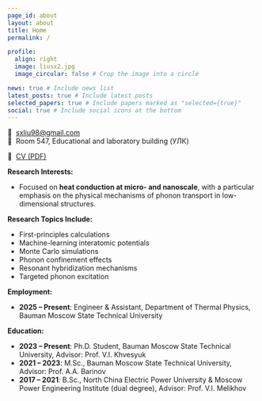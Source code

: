 ```yaml
---
page_id: about
layout: about
title: Home
permalink: /

profile:
  align: right
  image: liusx2.jpg
  image_circular: false # Crop the image into a circle

news: true # Include news list
latest_posts: true # Include latest posts
selected_papers: true # Include papers marked as "selected={true}"
social: true # Include social icons at the bottom
---
```


📧  [sxliu98@gmail.com](mailto:sxliu98@gmail.com)   
📍  Room 547, Educational and laboratory building (УЛК)

📄  [CV (PDF)](https://lyushisyan.github.io/assets/pdf/en-US/CV_LIU_EN_0906.pdf)

**Research Interests:**  
- Focused on **heat conduction at micro- and nanoscale**, with a particular emphasis on the physical mechanisms of phonon transport in low-dimensional structures.

**Research Topics Include:**  
- First-principles calculations
- Machine-learning interatomic potentials
- Monte Carlo simulations
- Phonon confinement effects
- Resonant hybridization mechanisms
- Targeted phonon excitation

**Employment:**
- **2025 – Present**: Engineer & Assistant, Department of Thermal Physics, Bauman Moscow State Technical University

**Education:**
- **2023 – Present**: Ph.D. Student, Bauman Moscow State Technical University, 
  Advisor: Prof. V.I. Khvesyuk
- **2021 – 2023**: M.Sc., Bauman Moscow State Technical University, 
  Advisor: Prof. A.A. Barinov
- **2017 – 2021**: B.Sc., North China Electric Power University & Moscow Power Engineering Institute (dual degree), 
  Advisor: Prof. V.I. Melikhov

